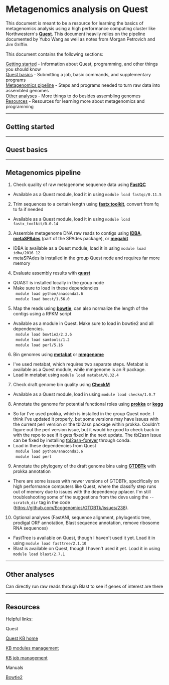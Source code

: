 # Metagenomics analysis on Quest

This document is meant to be a resource for learning the basics of metagenomics analysis using a high performance computing cluster like Northwestern's [**Quest**](https://www.it.northwestern.edu/research/user-services/quest/). This document heavily relies on the pipeline documented by Yubo Wang as well as notes from Morgan Petrovich and Jim Griffin.  

This document contains the following sections:

[Getting started](#getting-started) - Information about Quest, programming, and other things you should know   
[Quest basics](#quest-basics) - Submitting a job, basic commands, and supplementary programs  
[Metagenomics pipeline](#metagenomics-pipeline) - Steps and programs needed to turn raw data into assembled genomes  
[Other analyses](#other-analyses) - More things to do besides assembling genomes  
[Resources](#resources) - Resources for learning more about metagenomics and programming  

---

## Getting started   

---
## Quest basics   

---
## Metagenomics pipeline  

1) Check quality of raw metagenome sequence data using [**FastQC**](https://www.bioinformatics.babraham.ac.uk/projects/fastqc/)
- Available as a Quest module, load it in using `module load fastqc/0.11.5`

2) Trim sequences to a certain length using [**fastx toolkit**](http://hannonlab.cshl.edu/fastx_toolkit/), convert from fq to fa if needed  
- Available as a Quest module, load it in using `module load fastx_toolkit/0.0.14`

3)  Assemble metagenome DNA raw reads to contigs using [**IDBA**](https://github.com/loneknightpy/idba), [**metaSPAdes**](https://github.com/ablab/spades) (part of the SPAdes package), or [**megahit**](https://github.com/voutcn/megahit)
- IDBA is available as a Quest module, load it in using `module load idba/2016_12`
- metaSPAdes is installed in the group Quest node and requires far more memory

4) Evaluate assembly results with [**quast**](http://quast.sourceforge.net/)
- QUAST is installed locally in the group node
- Make sure to load in these dependencies  
&nbsp;&nbsp;`module load python/anaconda3.6`  
&nbsp;&nbsp;`module load boost/1.56.0`    

5) Map the reads using [**bowtie**](http://bowtie-bio.sourceforge.net/bowtie2/index.shtml), can also normalize the length of the contigs using a RPKM script
- Available as a module in Quest. Make sure to load in bowtie2 and all dependencies.  
&nbsp;&nbsp;`module load bowtie2/2.2.6`  
&nbsp;&nbsp;`module load samtools/1.2`  
&nbsp;&nbsp;`module load perl/5.16`  

6) Bin genomes using [**metabat**](https://bitbucket.org/berkeleylab/metabat) or [**mmgenome**](http://madsalbertsen.github.io/mmgenome/)
- I've used metabat, which requires two separate steps. Metabat is available as a Quest module, while mmgenome is an R package.
- Load in metabat using `module load metabat/0.32.4`

7) Check draft genome bin quality using [**CheckM**](https://ecogenomics.github.io/CheckM/)
- Available as a Quest module, load in using `module load checkm/1.0.7`

8) Annotate the genome for potential functional roles using [**prokka**](https://github.com/tseemann/prokka) or [**kegg**](https://www.genome.jp/kegg/)
- So far I've used prokka, which is installed in the group Quest node. I think I've updated it properly, but some versions may have issues with the current perl version or the tbl2asn package within prokka. Couldn't figure out the perl version issue, but it would be good to check back in with the repo to see if it gets fixed in the next update. The tbl2asn issue can be fixed by installing [tbl2asn-forever](https://anaconda.org/bioconda/tbl2asn-forever) through conda.
- Load in these dependencies from Quest  
&nbsp;&nbsp;`module load python/anaconda3.6`  
&nbsp;&nbsp;`module load perl`

9) Annotate the phylogeny of the draft genome bins using [**GTDBTk**](https://github.com/Ecogenomics/GTDBTk) with prokka annotation
- There are some issues with newer versions of GTDBTk, specifically on high performance computers like Quest, where the classify step runs out of memory due to issues with the dependency pplacer. I'm still troubleshooting some of the suggestions from the devs using the `--scratch_dir` tag in the code (https://github.com/Ecogenomics/GTDBTk/issues/238).

10) Optional analyses (FastANI, sequence alignment, phylogentic tree, prodigal ORF annotation, Blast sequence annotation, remove ribosome RNA sequences)
- FastTree is available on Quest, though I haven't used it yet. Load it in using `module load fasttree/2.1.10`
- Blast is available on Quest, though I haven't used it yet. Load it in using `module load blast/2.7.1`

---
## Other analyses  

Can directly run raw reads through Blast to see if genes of interest are there



---
## Resources  
Helpful links:

Quest

[Quest KB home](https://kb.northwestern.edu/72406)

[KB modules management](https://kb.northwestern.edu/70718)

[KB job management](https://kb.northwestern.edu/page.php?id=70710)

Manuals

[Bowtie2](http://bowtie-bio.sourceforge.net/bowtie2/manual.shtml)
